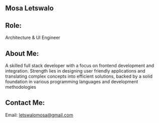 ## Mosa Letswalo

## Role:
Architecture & UI Engineer

## About Me:
A skilled full stack developer with a focus on frontend development and integration. 
Strength lies in designing user friendly applications and translating complex concepts into efficient solutions, 
backed by a solid foundation in various programming languages and development methodologies

## Contact Me:
Email: letswalomosa@gmail.com